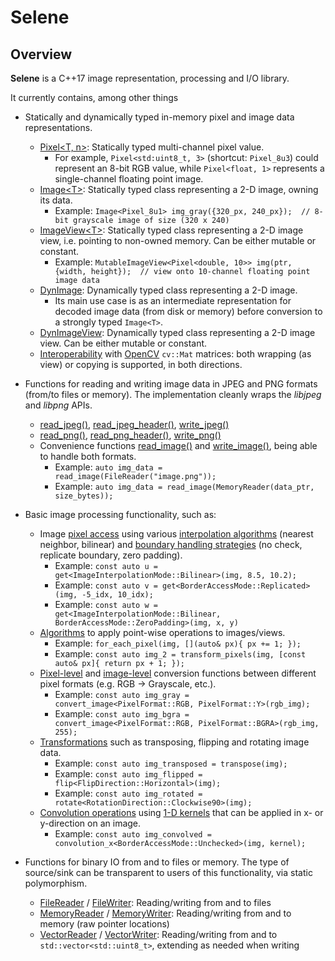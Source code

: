 # Selene

## Overview

**Selene** is a C++17 image representation, processing and I/O library.

It currently contains, among other things

  * Statically and dynamically typed in-memory pixel and image data representations.
  	* [Pixel\<T, n\>](../selene/img/pixel/Pixel.hpp):
  	Statically typed multi-channel pixel value.
  	  * For example, `Pixel<std:uint8_t, 3>` (shortcut: `Pixel_8u3`) could represent an 8-bit RGB value, while
  	`Pixel<float, 1>` represents a single-channel floating point image.
  	* [Image\<T\>](../selene/img/typed/Image.hpp):
  	Statically typed class representing a 2-D image, owning its data.
  	  * Example: `Image<Pixel_8u1> img_gray({320_px, 240_px});  // 8-bit grayscale image of size (320 x 240)`
  	* [ImageView\<T\>](../selene/img/typed/ImageView.hpp):
  	Statically typed class representing a 2-D image view, i.e. pointing to non-owned memory.
  	Can be either mutable or constant.
  	  * Example: `MutableImageView<Pixel<double, 10>> img(ptr, {width, height});  // view onto 10-channel floating point image data`
  	* [DynImage](../selene/img/dynamic/DynImage.hpp):
  	Dynamically typed class representing a 2-D image.
  	  * Its main use case is as an intermediate representation for decoded image data (from disk or memory) before
  	  conversion to a strongly typed `Image<T>`.
  	* [DynImageView](../selene/img/dynamic/DynImageView.hpp):
  	Dynamically typed class representing a 2-D image view.
  	Can be either mutable or constant.
  	* [Interoperability](../selene/img/interop/OpenCV.hpp) with [OpenCV](https://opencv.org/) `cv::Mat` matrices:
  	both wrapping (as view) or copying is supported, in both directions. 

  * Functions for reading and writing image data in JPEG and PNG formats (from/to files or memory). The implementation
  cleanly wraps the *libjpeg* and *libpng* APIs.
  	* [read_jpeg()](../selene/img_io/JPEGRead.hpp),
  	[read_jpeg_header()](../selene/img_io/JPEGRead.hpp),
  	[write_jpeg()](../selene/img_io/JPEGWrite.hpp)
  	* [read_png()](../selene/img_io/PNGRead.hpp),
  	[read_png_header()](../selene/img_io/PNGRead.hpp),
  	[write_png()](../selene/img_io/PNGWrite.hpp)
  	* Convenience functions [read_image()](../selene/img_io/IO.hpp)
  	and [write_image()](../selene/img_io/IO.hpp), being able to handle
  	both formats.
  	  * Example: `auto img_data = read_image(FileReader("image.png"));`
  	  * Example: `auto img_data = read_image(MemoryReader(data_ptr, size_bytes));`

  * Basic image processing functionality, such as:
    * Image [pixel access](../selene/img/typed/access/GetPixel.hpp) using
    various [interpolation algorithms](../selene/img/typed/access/Interpolators.hpp)
    (nearest neighbor, bilinear) and
    [boundary handling strategies](../selene/img/typed/access/BorderAccessors.hpp) (no
    check, replicate boundary, zero padding).
      * Example: `const auto u = get<ImageInterpolationMode::Bilinear>(img, 8.5, 10.2);`
      * Example: `const auto v = get<BorderAccessMode::Replicated>(img, -5_idx, 10_idx);`
      * Example: `const auto w = get<ImageInterpolationMode::Bilinear, BorderAccessMode::ZeroPadding>(img, x, y)`
    * [Algorithms](../selene/img_ops/Algorithms.hpp) to apply point-wise
    operations to images/views.
      * Example: `for_each_pixel(img, [](auto& px){ px += 1; });`
      * Example: `const auto img_2 = transform_pixels(img, [const auto& px]{ return px + 1; });`
    * [Pixel-level](../selene/img_ops/PixelConversions.hpp) and
    [image-level](../selene/img_ops/ImageConversions.hpp) conversion
    functions between different pixel formats (e.g. RGB -> Grayscale, etc.).
      * Example: `const auto img_gray = convert_image<PixelFormat::RGB, PixelFormat::Y>(rgb_img);`
      * Example: `const auto img_bgra = convert_image<PixelFormat::RGB, PixelFormat::BGRA>(rgb_img, 255);`
    * [Transformations](../selene/img_ops/Transformations.hpp)
    such as transposing, flipping and rotating image data. 
      * Example: `const auto img_transposed = transpose(img);`
      * Example: `const auto img_flipped = flip<FlipDirection::Horizontal>(img);`
      * Example: `const auto img_rotated = rotate<RotationDirection::Clockwise90>(img);`
    * [Convolution operations](../selene/img_ops/Convolution.hpp) using [1-D kernels](../selene/base/Kernel.hpp)
    that can be applied in x- or y-direction on an image.
      * Example: `const auto img_convolved = convolution_x<BorderAccessMode::Unchecked>(img, kernel);` 

  * Functions for binary IO from and to files or memory. The type of source/sink can be transparent to users of this
  functionality, via static polymorphism.
    * [FileReader](../selene/base/io/FileReader.hpp) /
    [FileWriter](../selene/base/io/FileWriter.hpp):
    Reading/writing from and to files
    * [MemoryReader](../selene/base/io/MemoryReader.hpp) /
    [MemoryWriter](../selene/base/io/MemoryWriter.hpp):
    Reading/writing from and to memory (raw pointer locations)
    * [VectorReader](../selene/base/io/VectorReader.hpp) /
    [VectorWriter](../selene/base/io/VectorWriter.hpp):
    Reading/writing from and to `std::vector<std::uint8_t>`, extending as needed when writing
